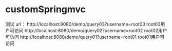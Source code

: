 # customSpringmvc

测试 url：
http://localhost:8080/demo/query03?username=root03  root03用户可访问
http://localhost:8080/demo/query02?username=root02  root02用户可访问
http://localhost:8080/demo/query01?username=root01  root01用户可访问
